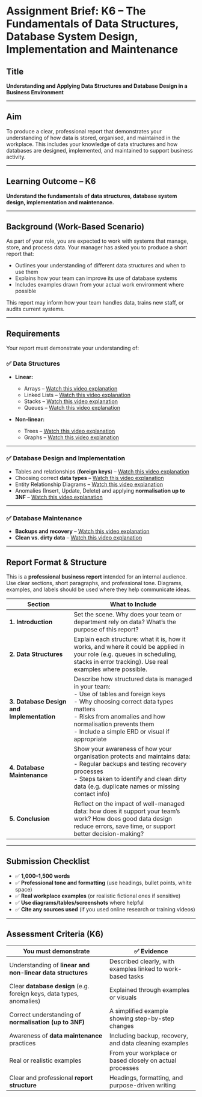 # Assignment Brief: K6 – The Fundamentals of Data Structures, Database System Design, Implementation and Maintenance

## Title  
**Understanding and Applying Data Structures and Database Design in a Business Environment**

---

## Aim  
To produce a clear, professional report that demonstrates your understanding of how data is stored, organised, and maintained in the workplace. This includes your knowledge of data structures and how databases are designed, implemented, and maintained to support business activity.

---

## Learning Outcome – K6  
**Understand the fundamentals of data structures, database system design, implementation and maintenance.**

---

## Background (Work-Based Scenario)

As part of your role, you are expected to work with systems that manage, store, and process data. Your manager has asked you to produce a short report that:

- Outlines your understanding of different data structures and when to use them
- Explains how your team can improve its use of database systems
- Includes examples drawn from your actual work environment where possible

This report may inform how your team handles data, trains new staff, or audits current systems.

---

## Requirements

Your report must demonstrate your understanding of:

### ✅ Data Structures
- **Linear:**
  - Arrays – <a href="" target="_blank">Watch this video explanation</a>
  - Linked Lists – <a href="" target="_blank">Watch this video explanation</a>
  - Stacks – <a href="" target="_blank">Watch this video explanation</a>
  - Queues – <a href="" target="_blank">Watch this video explanation</a>

- **Non-linear:**
  - Trees – <a href="" target="_blank">Watch this video explanation</a>
  - Graphs – <a href="" target="_blank">Watch this video explanation</a>

---

### ✅ Database Design and Implementation
- Tables and relationships (**foreign keys**) – <a href="https://youtu.be/8wUUMOKAK-c?si=A7YNrYVGzYEkDAAR" target="_blank">Watch this video explanation</a>  
- Choosing correct **data types** – <a href="https://youtu.be/vprfHdz7FV4?si=wYH-Hy85gugqWBqc" target="_blank">Watch this video explanation</a>  
- Entity Relationship Diagrams – <a href="https://youtu.be/LowjDtiNlk4?si=oHOYrouMRqAU5cRO" target="_blank">Watch this video explanation</a>  
- Anomalies (Insert, Update, Delete) and applying **normalisation up to 3NF** – <a href="https://www.youtube.com/watch?v=GFQaEYEc8_8" target="_blank">Watch this video explanation</a>

---

### ✅ Database Maintenance
- **Backups and recovery** – <a href="" target="_blank">Watch this video explanation</a>  
- **Clean vs. dirty data** – <a href="" target="_blank">Watch this video explanation</a>  

---

## Report Format & Structure

This is a **professional business report** intended for an internal audience. Use clear sections, short paragraphs, and professional tone. Diagrams, examples, and labels should be used where they help communicate ideas.

| Section | What to Include |
|---------|------------------|
| **1. Introduction** | Set the scene. Why does your team or department rely on data? What’s the purpose of this report? |
| **2. Data Structures** | Explain each structure: what it is, how it works, and where it could be applied in your role (e.g. queues in scheduling, stacks in error tracking). Use real examples where possible. |
| **3. Database Design and Implementation** | Describe how structured data is managed in your team: <br> - Use of tables and foreign keys <br> - Why choosing correct data types matters <br> - Risks from anomalies and how normalisation prevents them <br> - Include a simple ERD or visual if appropriate |
| **4. Database Maintenance** | Show your awareness of how your organisation protects and maintains data: <br> - Regular backups and testing recovery processes <br> - Steps taken to identify and clean dirty data (e.g. duplicate names or missing contact info) |
| **5. Conclusion** | Reflect on the impact of well-managed data: how does it support your team’s work? How does good data design reduce errors, save time, or support better decision-making? |

---

## Submission Checklist

- ✅ **1,000–1,500 words**
- ✅ **Professional tone and formatting** (use headings, bullet points, white space)
- ✅ **Real workplace examples** (or realistic fictional ones if sensitive)
- ✅ **Use diagrams/tables/screenshots** where helpful
- ✅ **Cite any sources used** (if you used online research or training videos)

---

## Assessment Criteria (K6)

| You must demonstrate | ✅ Evidence |
|----------------------|-------------|
| Understanding of **linear and non-linear data structures** | Described clearly, with examples linked to work-based tasks |
| Clear **database design** (e.g. foreign keys, data types, anomalies) | Explained through examples or visuals |
| Correct understanding of **normalisation (up to 3NF)** | A simplified example showing step-by-step changes |
| Awareness of **data maintenance** practices | Including backup, recovery, and data cleaning examples |
| Real or realistic examples | From your workplace or based closely on actual processes |
| Clear and professional **report structure** | Headings, formatting, and purpose-driven writing |

